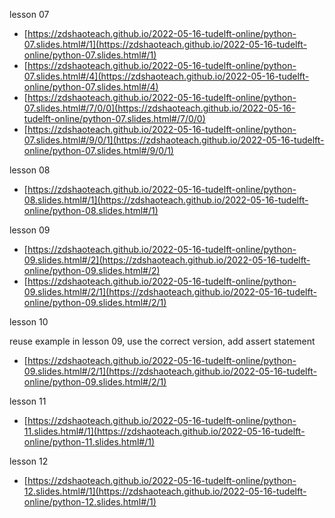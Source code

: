 lesson 07

- [https://zdshaoteach.github.io/2022-05-16-tudelft-online/python-07.slides.html#/1](https://zdshaoteach.github.io/2022-05-16-tudelft-online/python-07.slides.html#/1)
- [https://zdshaoteach.github.io/2022-05-16-tudelft-online/python-07.slides.html#/4](https://zdshaoteach.github.io/2022-05-16-tudelft-online/python-07.slides.html#/4)
- [https://zdshaoteach.github.io/2022-05-16-tudelft-online/python-07.slides.html#/7/0/0](https://zdshaoteach.github.io/2022-05-16-tudelft-online/python-07.slides.html#/7/0/0)
- [https://zdshaoteach.github.io/2022-05-16-tudelft-online/python-07.slides.html#/9/0/1](https://zdshaoteach.github.io/2022-05-16-tudelft-online/python-07.slides.html#/9/0/1)

lesson 08

- [https://zdshaoteach.github.io/2022-05-16-tudelft-online/python-08.slides.html#/1](https://zdshaoteach.github.io/2022-05-16-tudelft-online/python-08.slides.html#/1)

lesson 09

- [https://zdshaoteach.github.io/2022-05-16-tudelft-online/python-09.slides.html#/2](https://zdshaoteach.github.io/2022-05-16-tudelft-online/python-09.slides.html#/2)
- [https://zdshaoteach.github.io/2022-05-16-tudelft-online/python-09.slides.html#/2/1](https://zdshaoteach.github.io/2022-05-16-tudelft-online/python-09.slides.html#/2/1)
 
lesson 10
 
reuse example in lesson 09, use the correct version, add assert statement
- [https://zdshaoteach.github.io/2022-05-16-tudelft-online/python-09.slides.html#/2/1](https://zdshaoteach.github.io/2022-05-16-tudelft-online/python-09.slides.html#/2/1)

lesson 11

- [https://zdshaoteach.github.io/2022-05-16-tudelft-online/python-11.slides.html#/1](https://zdshaoteach.github.io/2022-05-16-tudelft-online/python-11.slides.html#/1)

lesson 12 

- [https://zdshaoteach.github.io/2022-05-16-tudelft-online/python-12.slides.html#/1](https://zdshaoteach.github.io/2022-05-16-tudelft-online/python-12.slides.html#/1)